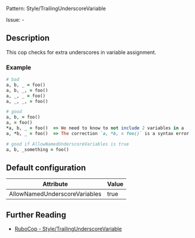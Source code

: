 Pattern: Style/TrailingUnderscoreVariable

Issue: -

## Description

This cop checks for extra underscores in variable assignment.

### Example

```ruby
# bad
a, b, _ = foo()
a, b, _, = foo()
a, _, _ = foo()
a, _, _, = foo()

# good
a, b, = foo()
a, = foo()
*a, b, _ = foo()  => We need to know to not include 2 variables in a
a, *b, _ = foo()  => The correction `a, *b, = foo()` is a syntax error

# good if AllowNamedUnderscoreVariables is true
a, b, _something = foo()
```

## Default configuration

Attribute | Value
--- | ---
AllowNamedUnderscoreVariables | true

## Further Reading

* [RuboCop - Style/TrailingUnderscoreVariable](https://rubocop.readthedocs.io/en/latest/cops_style/#styletrailingunderscorevariable)
